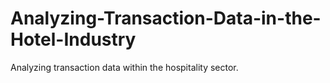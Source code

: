 # Analyzing-Transaction-Data-in-the-Hotel-Industry
Analyzing transaction data within the hospitality sector.
